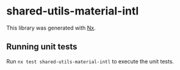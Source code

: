 # shared-utils-material-intl

This library was generated with [Nx](https://nx.dev).

## Running unit tests

Run `nx test shared-utils-material-intl` to execute the unit tests.
